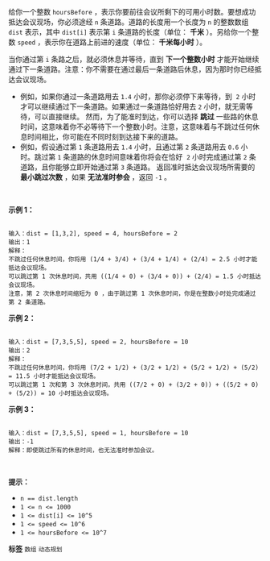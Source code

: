 给你一个整数 `hoursBefore` ，表示你要前往会议所剩下的可用小时数。要想成功抵达会议现场，你必须途经 `n` 条道路。道路的长度用一个长度为 `n` 的整数数组 `dist` 表示，其中 `dist[i]` 表示第 `i` 条道路的长度（单位： **千米** ）。另给你一个整数 `speed` ，表示你在道路上前进的速度（单位： **千米每小时** ）。

当你通过第 `i` 条路之后，就必须休息并等待，直到 **下一个整数小时** 才能开始继续通过下一条道路。注意：你不需要在通过最后一条道路后休息，因为那时你已经抵达会议现场。
- 例如，如果你通过一条道路用去 `1.4` 小时，那你必须停下来等待，到  `2` 小时才可以继续通过下一条道路。如果通过一条道路恰好用去 `2` 小时，就无需等待，可以直接继续。
然而，为了能准时到达，你可以选择 **跳过** 一些路的休息时间，这意味着你不必等待下一个整数小时。注意，这意味着与不跳过任何休息时间相比，你可能在不同时刻到达接下来的道路。
- 例如，假设通过第 `1` 条道路用去 `1.4` 小时，且通过第 `2` 条道路用去 `0.6` 小时。跳过第 `1` 条道路的休息时间意味着你将会在恰好  `2` 小时完成通过第 `2` 条道路，且你能够立即开始通过第 `3` 条道路。
返回准时抵达会议现场所需要的 **最小跳过次数** ，如果 **无法准时参会** ，返回 `-1` 。

 

 **示例 1：** 

```

输入：dist = [1,3,2], speed = 4, hoursBefore = 2
输出：1
解释：
不跳过任何休息时间，你将用 (1/4 + 3/4) + (3/4 + 1/4) + (2/4) = 2.5 小时才能抵达会议现场。
可以跳过第 1 次休息时间，共用 ((1/4 + 0) + (3/4 + 0)) + (2/4) = 1.5 小时抵达会议现场。
注意，第 2 次休息时间缩短为 0 ，由于跳过第 1 次休息时间，你是在整数小时处完成通过第 2 条道路。

```
 **示例 2：** 

```

输入：dist = [7,3,5,5], speed = 2, hoursBefore = 10
输出：2
解释：
不跳过任何休息时间，你将用 (7/2 + 1/2) + (3/2 + 1/2) + (5/2 + 1/2) + (5/2) = 11.5 小时才能抵达会议现场。
可以跳过第 1 次和第 3 次休息时间，共用 ((7/2 + 0) + (3/2 + 0)) + ((5/2 + 0) + (5/2)) = 10 小时抵达会议现场。

```
 **示例 3：** 

```

输入：dist = [7,3,5,5], speed = 1, hoursBefore = 10
输出：-1
解释：即使跳过所有的休息时间，也无法准时参加会议。

```
 

 **提示：** 
-  `n == dist.length` 
-  `1 <= n <= 1000` 
-  `1 <= dist[i] <= 10^5` 
-  `1 <= speed <= 10^6` 
-  `1 <= hoursBefore <= 10^7` 
 
**标签**
`数组` `动态规划` 


